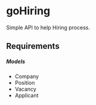 # goHiring

Simple API to help Hiring process.

## Requirements

##### Models

* Company
*	Position
* Vacancy
*	Applicant
